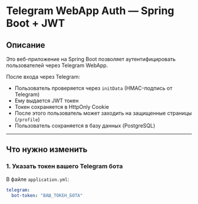 # Telegram WebApp Auth — Spring Boot + JWT

## Описание

Это веб-приложение на Spring Boot позволяет аутентифицировать пользователей через Telegram WebApp.

После входа через Telegram:
- Пользователь проверяется через `initData` (HMAC-подпись от Telegram)
- Ему выдается JWT токен
- Токен сохраняется в HttpOnly Cookie
- После этого пользователь может заходить на защищенные страницы (`/profile`)
- Пользователь сохраняется в базу данных (PostgreSQL)

---

## Что нужно изменить

### 1. Указать токен вашего Telegram бота

В файле `application.yml`:

```yaml
telegram:
  bot-token: "ВАШ_ТОКЕН_БОТА"


